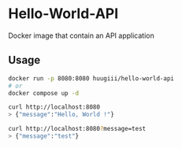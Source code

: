 # Hello-World-API

Docker image that contain an API application

## Usage

```bash
docker run -p 8080:8080 huugiii/hello-world-api
# or
docker compose up -d

curl http://localhost:8080
> {"message":"Hello, World !"}

curl http://localhost:8080?message=test
> {"message":"test"}
```
